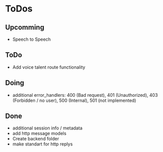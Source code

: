 # ToDos

## Upcomming

- Speech to Speech

## ToDo

- Add voice talent route functionality

## Doing

- additional error_handlers: 400 (Bad request), 401 (Unauthorized), 403 (Forbidden / no user),  500 (Internal), 501 (not implemented)

## Done

- additional session info / metadata 
- add http message models
- Create backend folder
- make standart for http replys